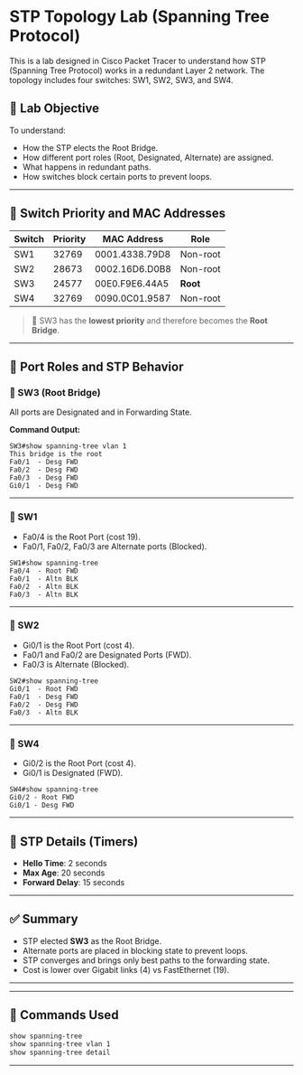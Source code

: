 
# STP Topology Lab (Spanning Tree Protocol)

This is a lab designed in Cisco Packet Tracer to understand how STP (Spanning Tree Protocol) works in a redundant Layer 2 network. The topology includes four switches: SW1, SW2, SW3, and SW4.



## 🧠 Lab Objective

To understand:
- How the STP elects the Root Bridge.
- How different port roles (Root, Designated, Alternate) are assigned.
- What happens in redundant paths.
- How switches block certain ports to prevent loops.

---

## 🔧 Switch Priority and MAC Addresses

| Switch | Priority | MAC Address       | Role         |
|--------|----------|-------------------|--------------|
| SW1    | 32769    | 0001.4338.79D8    | Non-root     |
| SW2    | 28673    | 0002.16D6.D0B8    | Non-root     |
| SW3    | 24577    | 00E0.F9E6.44A5    | **Root**     |
| SW4    | 32769    | 0090.0C01.9587    | Non-root     |

> 📌 SW3 has the **lowest priority** and therefore becomes the **Root Bridge**.

---

## 🔎 Port Roles and STP Behavior

### 📍 SW3 (Root Bridge)

All ports are Designated and in Forwarding State.

**Command Output:**

```
SW3#show spanning-tree vlan 1
This bridge is the root
Fa0/1  - Desg FWD
Fa0/2  - Desg FWD
Fa0/3  - Desg FWD
Gi0/1  - Desg FWD
```

---

### 📍 SW1

- Fa0/4 is the Root Port (cost 19).
- Fa0/1, Fa0/2, Fa0/3 are Alternate ports (Blocked).

```
SW1#show spanning-tree
Fa0/4  - Root FWD
Fa0/1  - Altn BLK
Fa0/2  - Altn BLK
Fa0/3  - Altn BLK
```

---

### 📍 SW2

- Gi0/1 is the Root Port (cost 4).
- Fa0/1 and Fa0/2 are Designated Ports (FWD).
- Fa0/3 is Alternate (Blocked).

```
SW2#show spanning-tree
Gi0/1  - Root FWD
Fa0/1  - Desg FWD
Fa0/2  - Desg FWD
Fa0/3  - Altn BLK
```

---

### 📍 SW4

- Gi0/2 is the Root Port (cost 4).
- Gi0/1 is Designated (FWD).

```
SW4#show spanning-tree
Gi0/2 - Root FWD
Gi0/1 - Desg FWD
```

---

## 🔄 STP Details (Timers)

- **Hello Time**: 2 seconds
- **Max Age**: 20 seconds
- **Forward Delay**: 15 seconds

---

## ✅ Summary

- STP elected **SW3** as the Root Bridge.
- Alternate ports are placed in blocking state to prevent loops.
- STP converges and brings only best paths to the forwarding state.
- Cost is lower over Gigabit links (4) vs FastEthernet (19).

---



---

## 📘 Commands Used

```bash
show spanning-tree
show spanning-tree vlan 1
show spanning-tree detail
```

---
